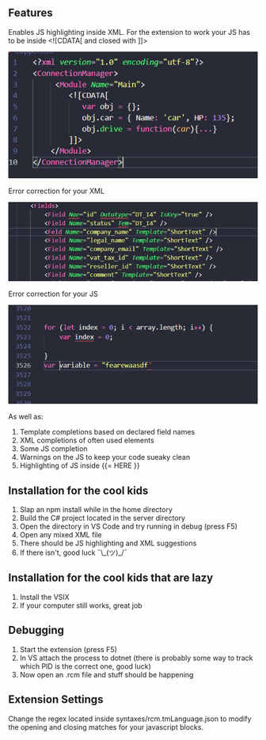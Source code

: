 ## Features

Enables JS highlighting inside XML. For the extension to work your JS has to be inside \<\!\[CDATA\[ and closed with \]\]\> 

![example.png](images/example.png)

Error correction for your XML 

![blabalabla.png](images/example1.png)

Error correction for your JS 

![blablabla.png](images/example2.png)

As well as:

1. Template completions based on declared field names
2. XML completions of often used elements
3. Some JS completion
4. Warnings on the JS to keep your code sueaky clean
5. Highlighting of JS inside {{= HERE }}

## Installation for the cool kids

1. Slap an npm install while in the home directory
2. Build the C# project located in the server directory
3. Open the directory in VS Code and try running in debug (press F5)
4. Open any mixed XML file
5. There should be JS highlighting and XML suggestions
6. If there isn't, good luck ¯\\_(ツ)\_/¯

## Installation for the cool kids that are lazy

1. Install the VSIX
2. If your computer still works, great job

## Debugging

1. Start the extension (press F5)
2. In VS attach the process to dotnet (there is probably some way to track which PID is the correct one, good luck)
3. Now open an .rcm file and stuff should be happening

## Extension Settings

Change the regex located inside syntaxes/rcm.tmLanguage.json to modify the opening and closing matches for your javascript blocks.
